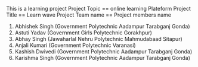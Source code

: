 This is a learning project
Project Topic == online learning Plateform
Project Title == Learn wave
Project Team name == 
Project members name
1. Abhishek Singh (Government Polytechnic Aadampur Tarabganj Gonda)
2. Astuti Yadav (Government Girls Polytechnic Gorakhpur)
3. Abhay Singh (Jawaharlal Nehru Polytechnic Mahmudabaad Sitapur)
4. Anjali Kumari (Government Polytechnic Varanasi)
5. Kashish Dwivedi (Government Polytechnic Aadampur Tarabganj Gonda)
6. Karishma Singh (Government Polytechnic Aadampur Tarabganj Gonda)
